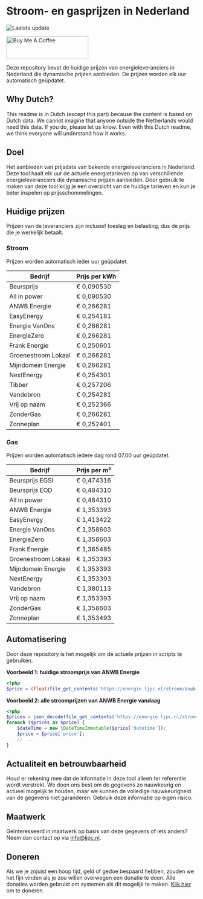 # Stroom- en gasprijzen in Nederland

![Laatste update](https://img.shields.io/badge/laatste%20update-2025--02--20%2006%3A00%20CET-brightgreen)

<a href="https://www.buymeacoffee.com/Lars-" target="_blank"><img src="https://cdn.buymeacoffee.com/buttons/v2/default-orange.png" alt="Buy Me A Coffee" height="60" style="height: 60px !important;width: 217px !important;" ></a>

Deze repository bevat de huidige prijzen van energieleveranciers in Nederland die dynamische prijzen aanbieden. De prijzen worden elk uur automatisch geüpdatet.

## Why Dutch?

This readme is in Dutch (except this part) because the content is based on Dutch data. We cannot imagine that anyone outside the Netherlands would need this data. If you do, please let us know. Even with this Dutch readme, we think
everyone will understand how it works.

## Doel

Het aanbieden van prijsdata van bekende energieleveranciers in Nederland. Deze tool haalt elk uur de actuele energietarieven op van verschillende energieleveranciers die dynamische prijzen aanbieden. Door gebruik te maken van deze tool
krijg je een overzicht van de huidige tarieven en kun je beter inspelen op prijsschommelingen.

## Huidige prijzen

Prijzen van de leveranciers zijn inclusief toeslag en belasting, dus de prijs die je werkelijk betaalt.

### Stroom

Prijzen worden automatisch ieder uur geüpdatet.

 Bedrijf | Prijs per kWh 
---------|---------------
Beursprijs | € 0,090530
All in power | € 0,090530
ANWB Energie | € 0,266281
EasyEnergy | € 0,254181
Energie VanOns | € 0,266281
EnergieZero | € 0,266281
Frank Energie | € 0,250601
Groenestroom Lokaal | € 0,266281
Mijndomein Energie | € 0,266281
NextEnergy | € 0,254301
Tibber | € 0,257206
Vandebron | € 0,254281
Vrij op naam | € 0,252366
ZonderGas | € 0,266281
Zonneplan | € 0,252401


### Gas

Prijzen worden automatisch iedere dag rond 07.00 uur geüpdatet.

 Bedrijf | Prijs per m³ 
---------|--------------
Beursprijs EGSI | € 0,474316
Beursprijs EOD | € 0,484310
All in power | € 0,484310
ANWB Energie | € 1,353393
EasyEnergy | € 1,413422
Energie VanOns | € 1,358603
EnergieZero | € 1,358603
Frank Energie | € 1,365485
Groenestroom Lokaal | € 1,353393
Mijndomein Energie | € 1,353393
NextEnergy | € 1,353393
Vandebron | € 1,380113
Vrij op naam | € 1,353393
ZonderGas | € 1,358603
Zonneplan | € 1,353493


## Automatisering

Door deze repository is het mogelijk om de actuele prijzen in scripts te gebruiken.

**Voorbeeld 1: huidige stroomprijs van ANWB Energie**

```php
<?php
$price = (float)file_get_contents('https://energie.ljpc.nl/stroom/anwb-energie-nu.txt');

```

**Voorbeeld 2: alle stroomprijzen van ANWB Energie vandaag**

```php
<?php
$prices = json_decode(file_get_contents('https://energie.ljpc.nl/stroom/all-in-power-vandaag.json'),true);
foreach ($prices as $price) {
    $dateTime = new \DateTimeImmutable($price['datetime']);
    $price = $price['price'];
    // ...
}
```

## Actualiteit en betrouwbaarheid

Houd er rekening mee dat de informatie in deze tool alleen ter referentie wordt verstrekt. We doen ons best om de gegevens zo nauwkeurig en actueel mogelijk te houden, maar we kunnen de volledige nauwkeurigheid van de gegevens niet
garanderen. Gebruik deze informatie op eigen risico.

## Maatwerk

Geïnteresseerd in maatwerk op basis van deze gegevens of iets anders? Neem dan contact op
via [info@ljpc.nl](mailto:info@ljpc.nl?subject=Energie%20prijzen).

## Doneren

Als we je zojuist een hoop tijd, geld of gedoe bespaard hebben, zouden we het fijn vinden als je zou willen overwegen een
donatie te doen. Alle donaties worden gebruikt om systemen als dit mogelijk te
maken. [Klik hier](https://www.buymeacoffee.com/Lars-) om te doneren.
